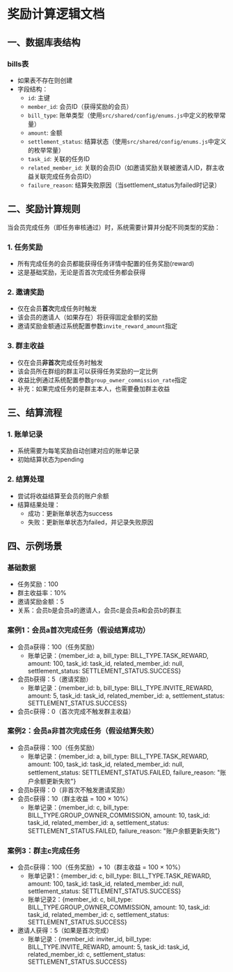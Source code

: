 <!--
 * @Author: diaochan
 * @Date: 2025-03-24 19:12:36
 * @LastEditors: diaochan
 * @LastEditTime: 2025-03-24 20:06:49
 * @Description: 
-->
# 奖励计算逻辑文档

## 一、数据库表结构

### bills表
- 如果表不存在则创建
- 字段结构：
  - `id`: 主键
  - `member_id`: 会员ID（获得奖励的会员）
  - `bill_type`: 账单类型（使用`src/shared/config/enums.js`中定义的枚举常量）
  - `amount`: 金额
  - `settlement_status`: 结算状态（使用`src/shared/config/enums.js`中定义的枚举常量）
  - `task_id`: 关联的任务ID
  - `related_member_id`: 关联的会员ID（如邀请奖励关联被邀请人ID，群主收益关联完成任务会员ID）
  - `failure_reason`: 结算失败原因（当settlement_status为failed时记录）

## 二、奖励计算规则

当会员完成任务（即任务审核通过）时，系统需要计算并分配不同类型的奖励：

### 1. 任务奖励
- 所有完成任务的会员都能获得任务详情中配置的任务奖励(reward)
- 这是基础奖励，无论是否首次完成任务都会获得

### 2. 邀请奖励
- 仅在会员**首次**完成任务时触发
- 该会员的邀请人（如果存在）将获得固定金额的奖励
- 邀请奖励金额通过系统配置参数`invite_reward_amount`指定

### 3. 群主收益
- 仅在会员**非首次**完成任务时触发
- 该会员所在群组的群主可以获得任务奖励的一定比例
- 收益比例通过系统配置参数`group_owner_commission_rate`指定
- 补充：如果完成任务的是群主本人，也需要叠加群主收益

## 三、结算流程

### 1. 账单记录
- 系统需要为每笔奖励自动创建对应的账单记录
- 初始结算状态为pending

### 2. 结算处理
- 尝试将收益结算至会员的账户余额
- 结算结果处理：
  - 成功：更新账单状态为success
  - 失败：更新账单状态为failed，并记录失败原因

## 四、示例场景

### 基础数据
- 任务奖励：100
- 群主收益率：10%
- 邀请奖励金额：5
- 关系：会员b是会员a的邀请人，会员c是会员a和会员b的群主

### 案例1：会员a首次完成任务（假设结算成功）
- 会员a获得：100（任务奖励）
  - 账单记录：{member_id: a, bill_type: BILL_TYPE.TASK_REWARD, amount: 100, task_id: task_id, related_member_id: null, settlement_status: SETTLEMENT_STATUS.SUCCESS}
- 会员b获得：5（邀请奖励）
  - 账单记录：{member_id: b, bill_type: BILL_TYPE.INVITE_REWARD, amount: 5, task_id: task_id, related_member_id: a, settlement_status: SETTLEMENT_STATUS.SUCCESS}
- 会员c获得：0（首次完成不触发群主收益）

### 案例2：会员a非首次完成任务（假设结算失败）
- 会员a获得：100（任务奖励）
  - 账单记录：{member_id: a, bill_type: BILL_TYPE.TASK_REWARD, amount: 100, task_id: task_id, related_member_id: null, settlement_status: SETTLEMENT_STATUS.FAILED, failure_reason: "账户余额更新失败"}
- 会员b获得：0（非首次不触发邀请奖励）
- 会员c获得：10（群主收益 = 100 × 10%）
  - 账单记录：{member_id: c, bill_type: BILL_TYPE.GROUP_OWNER_COMMISSION, amount: 10, task_id: task_id, related_member_id: a, settlement_status: SETTLEMENT_STATUS.FAILED, failure_reason: "账户余额更新失败"}

### 案例3：群主c完成任务
- 会员c获得：100（任务奖励）+ 10（群主收益 = 100 × 10%）
  - 账单记录1：{member_id: c, bill_type: BILL_TYPE.TASK_REWARD, amount: 100, task_id: task_id, related_member_id: null, settlement_status: SETTLEMENT_STATUS.SUCCESS}
  - 账单记录2：{member_id: c, bill_type: BILL_TYPE.GROUP_OWNER_COMMISSION, amount: 10, task_id: task_id, related_member_id: c, settlement_status: SETTLEMENT_STATUS.SUCCESS}
- 邀请人获得：5（如果是首次完成）
  - 账单记录：{member_id: inviter_id, bill_type: BILL_TYPE.INVITE_REWARD, amount: 5, task_id: task_id, related_member_id: c, settlement_status: SETTLEMENT_STATUS.SUCCESS} 